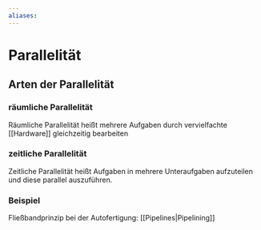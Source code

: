 ```yaml
---
aliases: 
---
```

# Parallelität
## Arten der Parallelität
### räumliche Parallelität
Räumliche Parallelität heißt mehrere Aufgaben durch vervielfachte [[Hardware]] gleichzeitig bearbeiten
### zeitliche Parallelität
Zeitliche Parallelität heißt Aufgaben in mehrere Unteraufgaben aufzuteilen und diese parallel auszuführen.
### Beispiel
Fließbandprinzip bei der Autofertigung: [[Pipelines|Pipelining]]